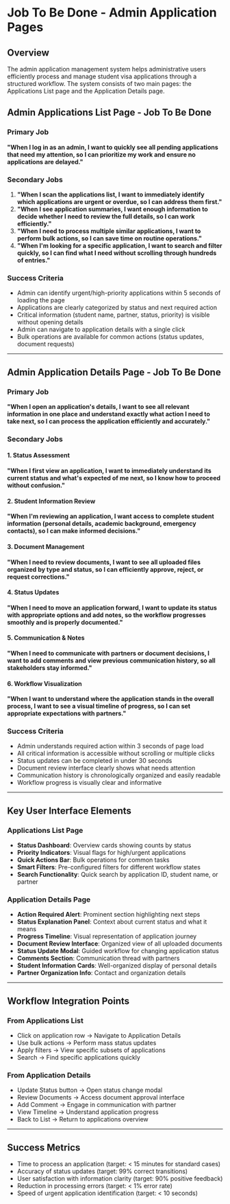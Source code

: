 # Job To Be Done - Admin Application Pages

## Overview
The admin application management system helps administrative users efficiently process and manage student visa applications through a structured workflow. The system consists of two main pages: the Applications List page and the Application Details page.

## Admin Applications List Page - Job To Be Done

### Primary Job
**"When I log in as an admin, I want to quickly see all pending applications that need my attention, so I can prioritize my work and ensure no applications are delayed."**

### Secondary Jobs
1. **"When I scan the applications list, I want to immediately identify which applications are urgent or overdue, so I can address them first."**
2. **"When I see application summaries, I want enough information to decide whether I need to review the full details, so I can work efficiently."**
3. **"When I need to process multiple similar applications, I want to perform bulk actions, so I can save time on routine operations."**
4. **"When I'm looking for a specific application, I want to search and filter quickly, so I can find what I need without scrolling through hundreds of entries."**

### Success Criteria
- Admin can identify urgent/high-priority applications within 5 seconds of loading the page
- Applications are clearly categorized by status and next required action
- Critical information (student name, partner, status, priority) is visible without opening details
- Admin can navigate to application details with a single click
- Bulk operations are available for common actions (status updates, document requests)

---

## Admin Application Details Page - Job To Be Done

### Primary Job
**"When I open an application's details, I want to see all relevant information in one place and understand exactly what action I need to take next, so I can process the application efficiently and accurately."**

### Secondary Jobs

#### 1. Status Assessment
**"When I first view an application, I want to immediately understand its current status and what's expected of me next, so I know how to proceed without confusion."**

#### 2. Student Information Review
**"When I'm reviewing an application, I want access to complete student information (personal details, academic background, emergency contacts), so I can make informed decisions."**

#### 3. Document Management
**"When I need to review documents, I want to see all uploaded files organized by type and status, so I can efficiently approve, reject, or request corrections."**

#### 4. Status Updates
**"When I need to move an application forward, I want to update its status with appropriate options and add notes, so the workflow progresses smoothly and is properly documented."**

#### 5. Communication & Notes
**"When I need to communicate with partners or document decisions, I want to add comments and view previous communication history, so all stakeholders stay informed."**

#### 6. Workflow Visualization
**"When I want to understand where the application stands in the overall process, I want to see a visual timeline of progress, so I can set appropriate expectations with partners."**

### Success Criteria
- Admin understands required action within 3 seconds of page load
- All critical information is accessible without scrolling or multiple clicks
- Status updates can be completed in under 30 seconds
- Document review interface clearly shows what needs attention
- Communication history is chronologically organized and easily readable
- Workflow progress is visually clear and informative

---

## Key User Interface Elements

### Applications List Page
- **Status Dashboard**: Overview cards showing counts by status
- **Priority Indicators**: Visual flags for high/urgent applications
- **Quick Actions Bar**: Bulk operations for common tasks
- **Smart Filters**: Pre-configured filters for different workflow states
- **Search Functionality**: Quick search by application ID, student name, or partner

### Application Details Page
- **Action Required Alert**: Prominent section highlighting next steps
- **Status Explanation Panel**: Context about current status and what it means
- **Progress Timeline**: Visual representation of application journey
- **Document Review Interface**: Organized view of all uploaded documents
- **Status Update Modal**: Guided workflow for changing application status
- **Comments Section**: Communication thread with partners
- **Student Information Cards**: Well-organized display of personal details
- **Partner Organization Info**: Contact and organization details

---

## Workflow Integration Points

### From Applications List
- Click on application row → Navigate to Application Details
- Use bulk actions → Perform mass status updates
- Apply filters → View specific subsets of applications
- Search → Find specific applications quickly

### From Application Details
- Update Status button → Open status change modal
- Review Documents → Access document approval interface
- Add Comment → Engage in communication with partner
- View Timeline → Understand application progress
- Back to List → Return to applications overview

---

## Success Metrics
- Time to process an application (target: < 15 minutes for standard cases)
- Accuracy of status updates (target: 99% correct transitions)
- User satisfaction with information clarity (target: 90% positive feedback)
- Reduction in processing errors (target: < 1% error rate)
- Speed of urgent application identification (target: < 10 seconds)
